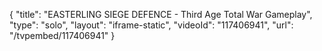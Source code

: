{
    "title": "EASTERLING SIEGE DEFENCE - Third Age Total War Gameplay",
    "type": "solo",
    "layout": "iframe-static",
    "videoId": "117406941",
    "url": "\/tvpembed\/117406941"
}